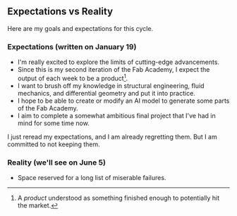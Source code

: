 ## Expectations vs Reality

Here are my goals and expectations for this cycle.

### Expectations (written on January 19)

- I'm really excited to explore the limits of cutting-edge advancements.
- Since this is my second iteration of the Fab Academy, I expect the output of each week to be a product[^901].
- I want to brush off my knowledge in structural engineering, fluid mechanics, and differential geometry and put it into practice.
- I hope to be able to create or modify an AI model to generate some parts of the Fab Academy.
- I aim to complete a somewhat ambitious final project that I've had in mind for some time now.

I just reread my expectations, and I am already regretting them. But I am committed to not keeping them.

[^901]: A *product* understood as something finished enough to potentially hit the market.

### Reality (we'll see on June 5)

- Space reserved for a long list of miserable failures.

